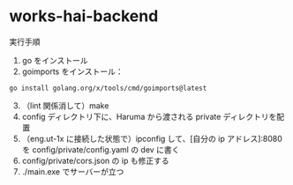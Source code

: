 # works-hai-backend

実行手順

1. go をインストール
2. goimports をインストール：

```
go install golang.org/x/tools/cmd/goimports@latest
```

3. （lint 関係消して）make
4. config ディレクトリ下に、Haruma から渡される private ディレクトリを配置
5. （eng.ut-1x に接続した状態で）ipconfig して、[自分の ip アドレス]:8080 を config/private/config.yaml の dev に書く
6. config/private/cors.json の ip も修正する
7. ./main.exe でサーバーが立つ
